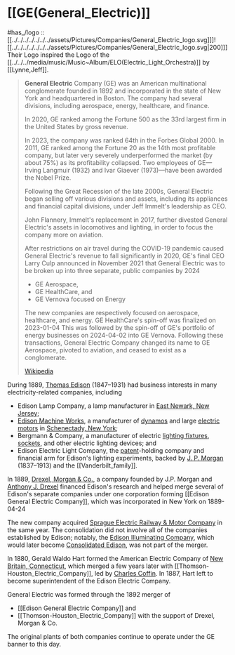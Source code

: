 ﻿---
aliases:
- "General Electric"
- "Edison General Electric Company"
---

# [[GE(General_Electric)]] 

#has_/logo ::[[../../../../../../../assets/Pictures/Companies/General_Electric_logo.svg]]]![[../../../../../../../assets/Pictures/Companies/General_Electric_logo.svg|200]]]
Their Logo inspired the Logo of the [[../../../media/music/Music~Album/ELO(Electric_Light_Orchestra)]] by [[Lynne,Jeff]]. 

> **General Electric** Company (GE) was an American multinational conglomerate 
> founded in 1892 and incorporated in the state of New York 
> and headquartered in Boston. 
> The company had several divisions, 
> including aerospace, energy, healthcare, and finance.
>
> In 2020, GE ranked among the Fortune 500 
> as the 33rd largest firm in the United States by gross revenue. 
> 
> In 2023, the company was ranked 64th in the Forbes Global 2000. 
> In 2011, GE ranked among the Fortune 20 as the 14th most profitable company, 
> but later very severely underperformed the market (by about 75%) 
> as its profitability collapsed. 
> Two employees of GE—Irving Langmuir (1932) 
> and Ivar Giaever (1973)—have been awarded the Nobel Prize.
>
> Following the Great Recession of the late 2000s, 
> General Electric began selling off various divisions and assets, 
> including its appliances and financial capital divisions, 
> under Jeff Immelt's leadership as CEO. 
> 
> John Flannery, Immelt's replacement in 2017, 
> further divested General Electric's assets in locomotives and lighting, 
> in order to focus the company more on aviation. 
> 
> After restrictions on air travel during the COVID-19 pandemic 
> caused General Electric's revenue to fall significantly in 2020, 
> GE's final CEO Larry Culp announced in November 2021 
> that General Electric was to be broken up into three separate, public companies by 2024
> - GE Aerospace, 
> - GE HealthCare, and 
> - GE Vernova focused on Energy 
> 
> The new companies are respectively focused on aerospace, healthcare, and energy. 
> GE HealthCare's spin-off was finalized on 2023-01-04 
> This was followed by the spin-off of GE's portfolio of energy businesses on 2024-04-02 into GE Vernova. 
> Following these transactions, 
> General Electric Company changed its name to GE Aerospace, 
> pivoted to aviation, and ceased to exist as a conglomerate.
>
> [Wikipedia](https://en.wikipedia.org/wiki/General%20Electric)

During 1889, [Thomas Edison](https://en.wikipedia.org/wiki/Thomas_Edison "Thomas Edison") (1847–1931) 
had business interests in many electricity-related companies, including 
- Edison Lamp Company, a lamp manufacturer in [East Newark, New Jersey](https://en.wikipedia.org/wiki/East_Newark,_New_Jersey "East Newark, New Jersey"); 
- [Edison Machine Works](https://en.wikipedia.org/wiki/Edison_Machine_Works "Edison Machine Works"), a manufacturer of [dynamos](https://en.wikipedia.org/wiki/Dynamo "Dynamo") and large [electric motors](https://en.wikipedia.org/wiki/Electric_motor "Electric motor") in [Schenectady, New York](https://en.wikipedia.org/wiki/Schenectady,_New_York "Schenectady, New York"); 
- Bergmann & Company, a manufacturer of electric [lighting fixtures](https://en.wikipedia.org/wiki/Light_fixture "Light fixture"), [sockets](https://en.wikipedia.org/wiki/Lightbulb_socket "Lightbulb socket"), and other electric lighting devices; and 
- Edison Electric Light Company, the [patent](https://en.wikipedia.org/wiki/Patent "Patent")-holding company and financial arm for Edison's lighting experiments, backed by [J. P. Morgan](https://en.wikipedia.org/wiki/J._P._Morgan "J. P. Morgan") (1837–1913) and the [[Vanderbilt_family]]. 

In 1889, [Drexel, Morgan & Co.](https://en.wikipedia.org/wiki/Drexel,_Morgan_%26_Co. "Drexel, Morgan & Co."), 
a company founded by J.P. Morgan and [Anthony J. Drexel](https://en.wikipedia.org/wiki/Anthony_J._Drexel "Anthony J. Drexel") 
financed Edison's research and helped 
merge several of Edison's separate companies under one corporation 
forming [[Edison General Electric Company]], 
which was incorporated in New York on 1889-04-24 

The new company acquired [Sprague Electric Railway & Motor Company](https://en.wikipedia.org/wiki/Sprague_Electric_Railway_%26_Motor_Company "Sprague Electric Railway & Motor Company") 
in the same year. 
The consolidation did not involve all of the companies established by Edison; 
notably, the [Edison Illuminating Company](https://en.wikipedia.org/wiki/Edison_Illuminating_Company "Edison Illuminating Company"), 
which would later become [Consolidated Edison](https://en.wikipedia.org/wiki/Consolidated_Edison "Consolidated Edison"), was not part of the merger. 

In 1880, Gerald Waldo Hart formed the American Electric Company of [New Britain, Connecticut](https://en.wikipedia.org/wiki/New_Britain,_Connecticut "New Britain, Connecticut"), 
which merged a few years later with [[Thomson-Houston_Electric_Company]], led by [Charles Coffin](https://en.wikipedia.org/wiki/Charles_A._Coffin "Charles A. Coffin"). 
In 1887, Hart left to become superintendent of the Edison Electric Company. 

General Electric was formed through the 1892 merger of 
- [[Edison General Electric Company]] and 
- [[Thomson-Houston_Electric_Company]] with the support of Drexel, Morgan & Co. 

The original plants of both companies 
continue to operate under the GE banner to this day. 

